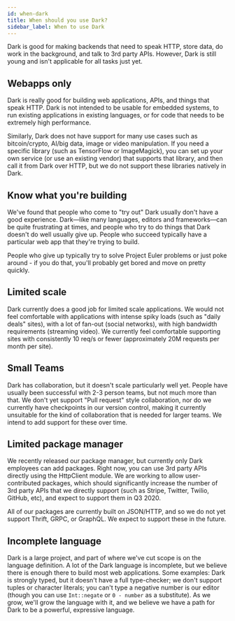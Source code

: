 ```yaml
---
id: when-dark
title: When should you use Dark?
sidebar_label: When to use Dark
---
```


Dark is good for making backends that need to speak HTTP, store data, do work in
the background, and talk to 3rd party APIs. However, Dark is still young and
isn't applicable for all tasks just yet.

## Webapps only

Dark is really good for building web applications, APIs, and things that speak
HTTP. Dark is not intended to be usable for embedded systems, to run existing
applications in existing languages, or for code that needs to be extremely high
performance.

Similarly, Dark does not have support for many use cases such as bitcoin/crypto,
AI/big data, image or video manipulation. If you need a specific library (such
as TensorFlow or ImageMagick), you can set up your own service (or use an
existing vendor) that supports that library, and then call it from Dark over
HTTP, but we do not support these libraries natively in Dark.

## Know what you're building

We've found that people who come to "try out" Dark usually don't have a good
experience. Dark—like many languages, editors and frameworks—can be quite
frustrating at times, and people who try to do things that Dark doesn't do well
usually give up. People who succeed typically have a particular web app that
they're trying to build.

People who give up typically try to solve Project Euler problems or just poke
around - if you do that, you'll probably get bored and move on pretty quickly.

## Limited scale

Dark currently does a good job for limited scale applications. We would not feel
comfortable with applications with intense spiky loads (such as "daily deals"
sites), with a lot of fan-out (social networks), with high bandwidth
requirements (streaming video). We currently feel comfortable supporting sites
with consistently 10 req/s or fewer (approximately 20M requests per month per
site).

## Small Teams

Dark has collaboration, but it doesn't scale particularly well yet. People have
usually been successful with 2-3 person teams, but not much more than that. We
don't yet support "Pull request" style collaboration, nor do we currently have
checkpoints in our version control, making it currently unsuitable for the kind
of collaboration that is needed for larger teams. We intend to add support for
these over time.

## Limited package manager

We recently released our package manager, but currently only Dark employees can
add packages. Right now, you can use 3rd party APIs directly using the
HttpClient module. We are working to allow user-contributed packages, which
should significantly increase the number of 3rd party APIs that we directly
support (such as Stripe, Twitter, Twilio, GitHub, etc), and expect to support
them in Q3 2020.

All of our packages are currently built on JSON/HTTP, and so we do not yet
support Thrift, GRPC, or GraphQL. We expect to support these in the future.

## Incomplete language

Dark is a large project, and part of where we've cut scope is on the language
definition. A lot of the Dark language is incomplete, but we believe there is
enough there to build most web applications. Some examples: Dark is strongly
typed, but it doesn't have a full type-checker; we don't support tuples or
character literals; you can't type a negative number is our editor (though you
can use `Int::negate` or `0 - number` as a substitute). As we grow, we'll grow
the language with it, and we believe we have a path for Dark to be a powerful,
expressive language.
